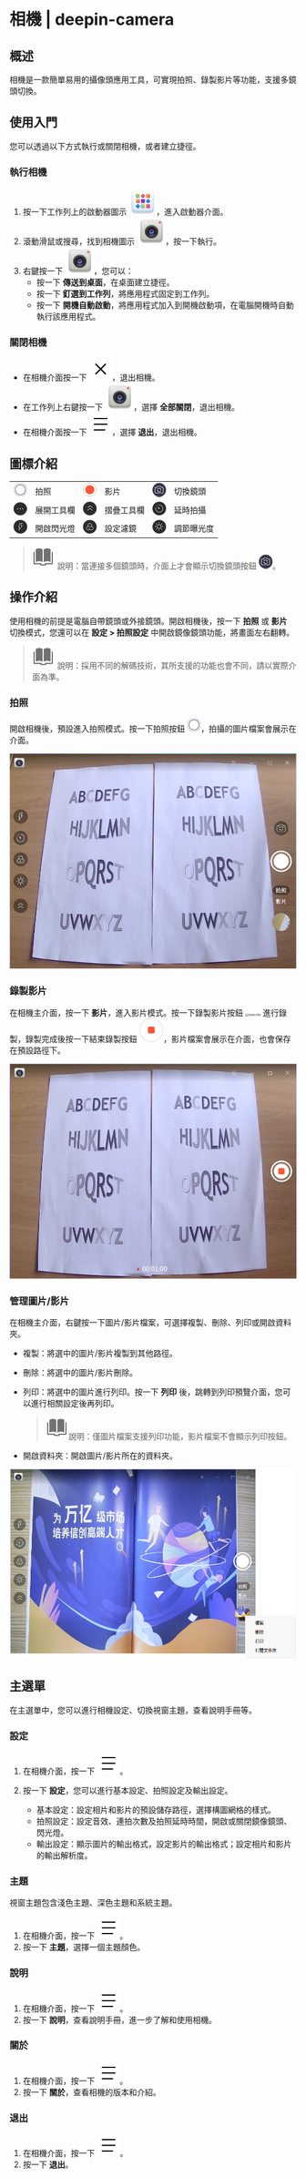 # 相機 | deepin-camera

## 概述

相機是一款簡單易用的攝像頭應用工具，可實現拍照、錄製影片等功能，支援多鏡頭切換。

## 使用入門

您可以透過以下方式執行或關閉相機，或者建立捷徑。

### 執行相機

1. 按一下工作列上的啟動器圖示 ![deepin_launcher](../common/deepin_launcher.svg)，進入啟動器介面。
2. 滾動滑鼠或搜尋，找到相機圖示 ![camera](../common/camera.svg)，按一下執行。
3. 右鍵按一下 ![camera](../common/camera.svg)，您可以：
   - 按一下 **傳送到桌面**，在桌面建立捷徑。
   - 按一下 **釘選到工作列**，將應用程式固定到工作列。
   - 按一下 **開機自動啟動**，將應用程式加入到開機啟動項，在電腦開機時自動執行該應用程式。

### 關閉相機

- 在相機介面按一下 ![close](../common/close.svg)，退出相機。
- 在工作列上右鍵按一下 ![camera](../common/camera.svg)，選擇 **全部關閉**，退出相機。
- 在相機介面按一下 ![icon_menu](../common/icon_menu.svg)，選擇 **退出**，退出相機。

## 圖標介紹

<table class="block1">
    <tbody>
        <tr>
            <td><img src="../common/photograph.png" alt="拍照" class="inline" /></td>
            <td>拍照</td>
            <td><img src="../common/record.png" alt="影片" class="inline" /></td>
            <td>影片</td>
            <td><img src="../common/switch.png" alt="切換鏡頭" class="inline" /></td>
            <td>切換鏡頭</td>
        </tr>
        <tr>
            <td><img src="../common/more.png" alt="展開" class="inline" /></td>
            <td>展開工具欄</td>
            <td><img src="../common/fold.png" alt="摺疊" class="inline" /></td>
            <td>摺疊工具欄</td>
            <td><img src="../common/delay.png" alt="延時" class="inline" /></td>
            <td>延時拍攝</td>
       </tr>   
       <tr>
            <td><img src="../common/flashlight.png" alt="閃光燈" class="inline" /></td>
            <td>開啟閃光燈</td>
            <td><img src="../common/filter.png" alt="濾鏡" class="inline" /></td>
            <td>設定濾鏡</td>
            <td><img src="../common/exposure.png" alt="曝光" class="inline" /></td>
            <td>調節曝光度</td>
        </tr>
    </tbody>
</table>

> ![notes](../common/notes.svg) 說明：當連接多個鏡頭時，介面上才會顯示切換鏡頭按鈕 ![icon](../common/switch.png)。

## 操作介紹

使用相機的前提是電腦自帶鏡頭或外接鏡頭。開啟相機後，按一下 **拍照** 或 **影片** 切換模式，您還可以在 **設定 > 拍照設定** 中開啟鏡像鏡頭功能，將畫面左右翻轉。

> ![notes](../common/notes.svg) 說明：採用不同的解碼技術，其所支援的功能也會不同，請以實際介面為準。

### 拍照

開啟相機後，預設進入拍照模式。按一下拍照按鈕 ![photograph](../common/photograph.png)，拍攝的圖片檔案會展示在介面。

<img src="fig/image.png" alt="image" style="zoom: 80%;" />

### 錄製影片

在相機主介面，按一下 **影片**，進入影片模式。按一下錄製影片按鈕 <img src="../common/record.svg" alt="transcribe" style="zoom:33%;" /> 進行錄製，錄製完成後按一下結束錄製按鈕 <img src="../common/stop.svg" alt="stop" style="zoom: 33%;" />，影片檔案會展示在介面，也會保存在預設路徑下。

<img src="fig/video.png" alt="video" style="zoom:80%;" />

### 管理圖片/影片

在相機主介面，右鍵按一下圖片/影片檔案，可選擇複製、刪除、列印或開啟資料夾。

- 複製：將選中的圖片/影片複製到其他路徑。
- 刪除：將選中的圖片/影片刪除。
- 列印：將選中的圖片進行列印。按一下 **列印** 後，跳轉到列印預覽介面，您可以進行相關設定後再列印。

   > ![notes](../common/notes.svg)說明：僅圖片檔案支援列印功能，影片檔案不會顯示列印按鈕。

- 開啟資料夾：開啟圖片/影片所在的資料夾。

<img src="fig/right_menu.png" alt="right_menu" style="zoom:80%;" />

## 主選單

在主選單中，您可以進行相機設定、切換視窗主題，查看說明手冊等。

### 設定

1. 在相機介面，按一下 ![icon_menu](../common/icon_menu.svg)。
2. 按一下 **設定**，您可以進行基本設定、拍照設定及輸出設定。

   - 基本設定：設定相片和影片的預設儲存路徑，選擇構圖網格的樣式。
   - 拍照設定：設定音效、連拍次數及拍照延時時間，開啟或關閉鏡像鏡頭、閃光燈。
   - 輸出設定：顯示圖片的輸出格式，設定影片的輸出格式；設定相片和影片的輸出解析度。

### 主題

視窗主題包含淺色主題、深色主題和系統主題。
1. 在相機介面，按一下 ![icon_menu](../common/icon_menu.svg)。
2. 按一下 **主題**，選擇一個主題顏色。

### 說明

1. 在相機介面，按一下 ![icon_menu](../common/icon_menu.svg)。
2. 按一下 **說明**，查看說明手冊，進一步了解和使用相機。

### 關於

1. 在相機介面，按一下 ![icon_menu](../common/icon_menu.svg)。
2. 按一下 **關於**，查看相機的版本和介紹。

### 退出

1. 在相機介面，按一下 ![icon_menu](../common/icon_menu.svg)。
2. 按一下 **退出**。